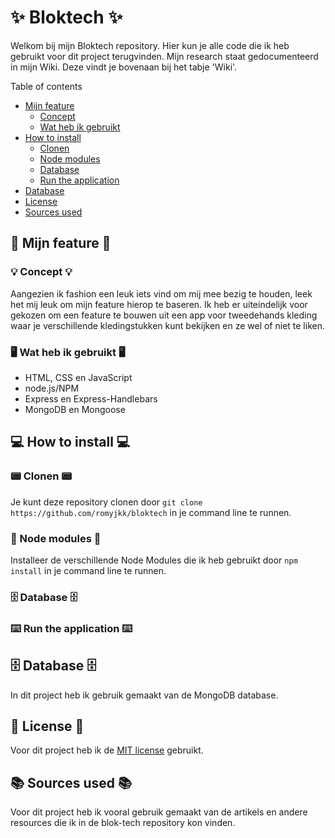 # ✨ Bloktech ✨
Welkom bij mijn Bloktech repository. Hier kun je alle code die ik heb gebruikt voor dit project terugvinden. Mijn research staat gedocumenteerd in mijn Wiki. Deze vindt je bovenaan bij het tabje 'Wiki'.

Table of contents
- [Mijn feature](https://github.com/romyjkk/bloktech/blob/main/README.md#mijn-feature)
   - [Concept](https://github.com/romyjkk/bloktech/blob/main/README.md#-concept-)
   - [Wat heb ik gebruikt](https://github.com/romyjkk/bloktech/blob/main/README.md#-wat-heb-ik-gebruikt-)
- [How to install](https://github.com/romyjkk/bloktech/blob/main/README.md#how-to-install)
   - [Clonen](https://github.com/romyjkk/bloktech/blob/main/README.md#clonen)
   - [Node modules](https://github.com/romyjkk/bloktech/blob/main/README.md#node-modules)
   - [Database](https://github.com/romyjkk/bloktech/blob/main/README.md#database)
   - [Run the application](https://github.com/romyjkk/bloktech/blob/main/README.md#run-the-application)
- [Database](https://github.com/romyjkk/bloktech/blob/main/README.md#database-1)
- [License](https://github.com/romyjkk/bloktech/blob/main/README.md#license)
- [Sources used](https://github.com/romyjkk/bloktech/blob/main/README.md#license)

## 🎀 Mijn feature 🎀

### 💡 Concept 💡
Aangezien ik fashion een leuk iets vind om mij mee bezig te houden, leek het mij leuk om mijn feature hierop te baseren.
Ik heb er uiteindelijk voor gekozen om een feature te bouwen uit een app voor tweedehands kleding waar je verschillende kledingstukken kunt bekijken en ze wel of niet te liken.

### 🖥 Wat heb ik gebruikt 🖥
- HTML, CSS en JavaScript
- node.js/NPM
- Express en Express-Handlebars
- MongoDB en Mongoose


## 💻 How to install 💻

### 📟 Clonen 📟
Je kunt deze repository clonen door
`git clone https://github.com/romyjkk/bloktech`
in je command line te runnen.

### 📂 Node modules 📂
Installeer de verschillende Node Modules die ik heb gebruikt door
`npm install`
in je command line te runnen.

### 🗄 Database 🗄

### ⌨️ Run the application ⌨️

## 🗄 Database 🗄
In dit project heb ik gebruik gemaakt van de MongoDB database.

## 📄 License 📄
Voor dit project heb ik de [MIT license](https://github.com/romyjkk/bloktech/blob/main/LICENSE.txt) gebruikt.

## 📚 Sources used 📚
Voor dit project heb ik vooral gebruik gemaakt van de artikels en andere resources die ik in de blok-tech repository kon vinden.
